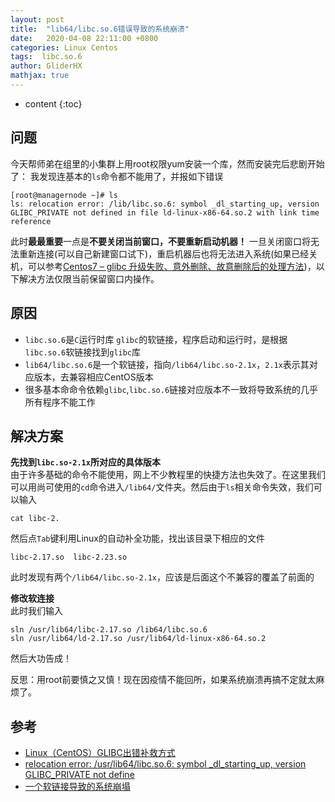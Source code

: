 ```yaml
---
layout: post
title:  "lib64/libc.so.6错误导致的系统崩溃"
date:   2020-04-08 22:11:00 +0800
categories: Linux Centos
tags:  libc.so.6
author: GliderHX
mathjax: true
---
```

* content
{:toc}










## 问题
今天帮师弟在组里的小集群上用root权限yum安装一个库，然而安装完后悲剧开始了：
我发现连基本的`ls`命令都不能用了，并报如下错误

```
[root@managernode ~]# ls
ls: relocation error: /lib/libc.so.6: symbol _dl_starting_up, version GLIBC_PRIVATE not defined in file ld-linux-x86-64.so.2 with link time reference

```
此时**最最重要**一点是**不要关闭当前窗口，不要重新启动机器！**
一旦关闭窗口将无法重新连接(可以自己新建窗口试下)，重启机器后也将无法进入系统(如果已经关机，可以参考[Centos7 – glibc 升级失败、意外删除、故意删除后的处理方法](https://cndaqiang.github.io/2019/09/05/glibc/))，以下解决方法仅限当前保留窗口内操作。

## 原因

* `libc.so.6`是`C`运行时库 `glibc`的软链接，程序启动和运行时，是根据`libc.so.6`软链接找到`glibc`库
* `lib64/libc.so.6`是一个软链接，指向`/lib64/libc.so-2.1x`，`2.1x`表示其对应版本，去兼容相应CentOS版本
* 很多基本命命令依赖`glibc`,`libc.so.6`链接对应版本不一致将导致系统的几乎所有程序不能工作

## 解决方案
**先找到`libc.so-2.1x`所对应的具体版本**<br>
由于许多基础的命令不能使用，网上不少教程里的快捷方法也失效了。在这里我们可以用尚可使用的`cd`命令进入`/lib64/`文件夹。然后由于`ls`相关命令失效，我们可以输入

```
cat libc-2.
```
然后点`Tab`键利用Linux的自动补全功能，找出该目录下相应的文件
```
libc-2.17.so  libc-2.23.so 
```
此时发现有两个`/lib64/libc.so-2.1x`，应该是后面这个不兼容的覆盖了前面的

**修改软连接**<br>
此时我们输入

```
sln /usr/lib64/libc-2.17.so /lib64/libc.so.6
sln /usr/lib64/ld-2.17.so /usr/lib64/ld-linux-x86-64.so.2
```
然后大功告成！

反思：用root前要慎之又慎！现在因疫情不能回所，如果系统崩溃再搞不定就太麻烦了。



## 参考
* [Linux（CentOS）GLIBC出错补救方式](https://www.jianshu.com/p/5ea4e50bf800)<br>
* [relocation error: /usr/lib64/libc.so.6: symbol _dl_starting_up, version GLIBC_PRIVATE not define](https://blog.csdn.net/qq_29695701/article/details/87724725)<br>
* [一个软链接导致的系统崩塌](https://blog.csdn.net/lpf63126528/article/details/76188573)<br>
